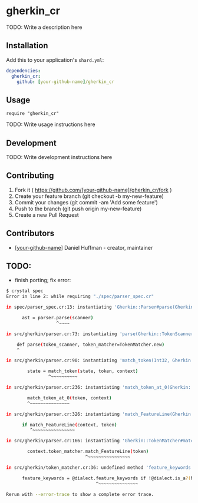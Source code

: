 # gherkin_cr

TODO: Write a description here

## Installation

Add this to your application's `shard.yml`:

```yaml
dependencies:
  gherkin_cr:
    github: [your-github-name]/gherkin_cr
```

## Usage

```crystal
require "gherkin_cr"
```

TODO: Write usage instructions here

## Development

TODO: Write development instructions here

## Contributing

1. Fork it ( https://github.com/[your-github-name]/gherkin_cr/fork )
2. Create your feature branch (git checkout -b my-new-feature)
3. Commit your changes (git commit -am 'Add some feature')
4. Push to the branch (git push origin my-new-feature)
5. Create a new Pull Request

## Contributors

- [[your-github-name]](https://github.com/[your-github-name]) Daniel Huffman - creator, maintainer


## TODO:

* finish porting; fix error:

```sh
$ crystal spec
Error in line 2: while requiring "./spec/parser_spec.cr"

in spec/parser_spec.cr:13: instantiating 'Gherkin::Parser#parse(Gherkin::TokenScanner)'

      ast = parser.parse(scanner)
                   ^~~~~

in src/gherkin/parser.cr:73: instantiating 'parse(Gherkin::TokenScanner, Gherkin::TokenMatcher)'

    def parse(token_scanner, token_matcher=TokenMatcher.new)
    ^

in src/gherkin/parser.cr:90: instantiating 'match_token(Int32, Gherkin::Token, Gherkin::ParserContext)'

        state = match_token(state, token, context)
                ^~~~~~~~~~~

in src/gherkin/parser.cr:236: instantiating 'match_token_at_0(Gherkin::Token, Gherkin::ParserContext)'

        match_token_at_0(token, context)
        ^~~~~~~~~~~~~~~~

in src/gherkin/parser.cr:326: instantiating 'match_FeatureLine(Gherkin::ParserContext, Gherkin::Token)'

      if match_FeatureLine(context, token)
         ^~~~~~~~~~~~~~~~~

in src/gherkin/parser.cr:166: instantiating 'Gherkin::TokenMatcher#match_FeatureLine(Gherkin::Token)'

        context.token_matcher.match_FeatureLine(token)
                              ^~~~~~~~~~~~~~~~~

in src/gherkin/token_matcher.cr:36: undefined method 'feature_keywords' for Nil (compile-time type is (Gherkin::Dialect | Nil))

      feature_keywords = @dialect.feature_keywords if !@dialect.is_a?(Nil)
                                  ^~~~~~~~~~~~~~~~

Rerun with --error-trace to show a complete error trace.
```
